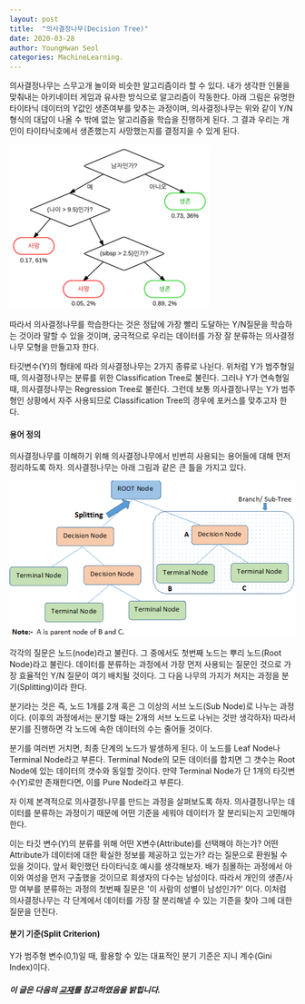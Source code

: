 ```yaml
---
layout: post
title:  "의사결정나무(Decision Tree)"
date: 2020-03-28
author: YoungHwan Seol
categories: MachineLearning.
---
```


의사결정나무는 스무고개 놀이와 비슷한 알고리즘이라 할 수 있다. 내가 생각한 인물을 맞춰내는 아키네이터 게임과 유사한 방식으로 알고리즘이 작동한다. 아래 그림은 유명한 타이타닉 데이터의 Y값인 생존여부를 맞추는 과정이며, 의사결정나무는 위와 같이 Y/N 형식의 대답이 나올 수 밖에 없는 알고리즘을 학습을 진행하게 된다. 그 결과 우리는 개인이 타이타닉호에서 생존했는지 사망했는지를 결정지을 수 있게 된다.

![DT](https://github.com/seolbluewings/seolbluewings.github.io/blob/master/assets/DT1.PNG?raw=true)

따라서 의사결정나무를 학습한다는 것은 정답에 가장 빨리 도달하는 Y/N질문을 학습하는 것이라 말할 수 있을 것이며, 궁극적으로 우리는 데이터를 가장 잘 분류하는 의사결정나무 모형을 만들고자 한다.

타깃변수(Y)의 형태에 따라 의사결정나무는 2가지 종류로 나뉜다. 위처럼 Y가 범주형일 때, 의사결정나무는 분류를 위한 Classification Tree로 불린다. 그러나 Y가 연속형일 때, 의사결정나무는 Regression Tree로 불린다. 그런데 보통 의사결정나무는 Y가 범주형인 상황에서 자주 사용되므로 Classification Tree의 경우에 포커스를 맞추고자 한다. 

#### 용어 정의

의사결정나무를 이해하기 위해 의사결정나무에서 빈번히 사용되는 용어들에 대해 먼저 정리하도록 하자. 의사결정나무는 아래 그림과 같은 큰 틀을 가지고 있다.

![DT](https://github.com/seolbluewings/seolbluewings.github.io/blob/master/assets/DT2.PNG?raw=true)

각각의 질문은 노드(node)라고 불린다. 그 중에서도 첫번째 노드는 뿌리 노드(Root Node)라고 불린다. 데이터를 분류하는 과정에서 가장 먼저 사용되는 질문인 것으로 가장 효율적인 Y/N 질문이 여기 배치될 것이다. 그 다음 나무의 가지가 쳐지는 과정을 분기(Splitting)이라 한다.

분기라는 것은 즉, 노드 1개를 2개 혹은 그 이상의 서브 노드(Sub Node)로 나누는 과정이다. (이후의 과정에서는 분기할 때는 2개의 서브 노드로 나뉘는 것만 생각하자) 따라서 분기를 진행하면 각 노드에 속한 데이터의 수는 줄어들 것이다.

분기를 여러번 거치면, 최종 단계의 노드가 발생하게 된다. 이 노드를 Leaf Node나 Terminal Node라고 부른다. Terminal Node의 모든 데이터를 합치면 그 갯수는 Root Node에 있는 데이터의 갯수와 동일할 것이다. 만약 Terminal Node가 단 1개의 타깃변수(Y)로만 존재한다면, 이를 Pure Node라고 부른다.

자 이제 본격적으로 의사결정나무를 만드는 과정을 살펴보도록 하자. 의사결정나무는 데이터를 분류하는 과정이기 때문에 어떤 기준을 세워야 데이터가 잘 분리되는지 고민해야 한다.

이는 타깃 변수(Y)의 분류를 위해 어떤 X변수(Attribute)를 선택해야 하는가? 어떤 Attribute가 데이터에 대한 확실한 정보를 제공하고 있는가? 라는 질문으로 환원될 수 있을 것이다. 앞서 확인했던 타이타닉호 예시를 생각해보자. 배가 침몰하는 과정에서 아이와 여성을 먼저 구출했을 것이므로 희생자의 다수는 남성이다. 따라서 개인의 생존/사망 여부를 분류하는 과정의 첫번째 질문은 '이 사람의 성별이 남성인가?' 이다. 이처럼 의사결정나무는 각 단계에서 데이터를 가장 잘 분리해낼 수 있는 기준을 찾아 그에 대한 질문을 던진다.

#### 분기 기준(Split Criterion)

Y가 범주형 변수(0,1)일 때, 활용할 수 있는 대표적인 분기 기준은 지니 계수(Gini Index)이다.










##### 이 글은 다음의 [교재](https://www.aladin.co.kr/shop/wproduct.aspx?ItemId=128569893)를 참고하였음을 밝힙니다. 










